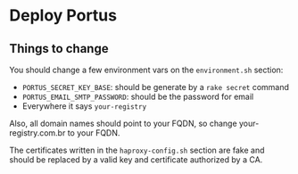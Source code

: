 Deploy Portus
===

## Things to change

You should change a few environment vars on the `environment.sh` section:

 - `PORTUS_SECRET_KEY_BASE`: should be generate by a `rake secret` command
 - `PORTUS_EMAIL_SMTP_PASSWORD`: should be the password for email
 - Everywhere it says `your-registry`

Also, all domain names should point to your FQDN, so change your-registry.com.br to your FQDN.

The certificates written in the `haproxy-config.sh` section are fake and should be replaced by a valid key and certificate authorized by a CA.
